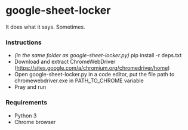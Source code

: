 # google-sheet-locker
It does what it says. Sometimes.



### Instructions
- _(in the same folder as google-sheet-locker.py)_ pip install -r deps.txt
- Download and extract ChromeWebDriver (https://sites.google.com/a/chromium.org/chromedriver/home)
- Open google-sheet-locker.py in a code editor, put the file path to chromewebdriver.exe in PATH_TO_CHROME variable
- Pray and run

### Requirements
- Python 3
- Chrome browser
